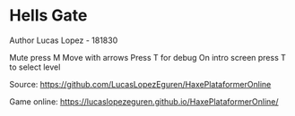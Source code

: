   # Hells Gate
Author Lucas Lopez - 181830

Mute press M
Move with arrows
Press T for debug
On intro screen press T to select level

Source: https://github.com/LucasLopezEguren/HaxePlataformerOnline

Game online: https://lucaslopezeguren.github.io/HaxePlataformerOnline/
